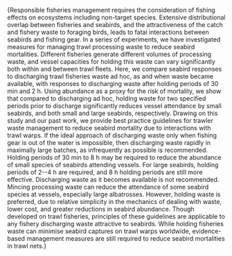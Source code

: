 ---
---
{Responsible fisheries management requires the consideration of fishing effects on ecosystems including non-target species. Extensive distributional overlap between fisheries and seabirds, and the attractiveness of the catch and fishery waste to foraging birds, leads to fatal interactions between seabirds and fishing gear. In a series of experiments, we have investigated measures for managing trawl processing waste to reduce seabird mortalities. Different fisheries generate different volumes of processing waste, and vessel capacities for holding this waste can vary significantly both within and between trawl fleets. Here, we compare seabird responses to discharging trawl fisheries waste ad hoc, as and when waste became available, with responses to discharging waste after holding periods of 30 min and 2 h. Using abundance as a proxy for the risk of mortality, we show that compared to discharging ad hoc, holding waste for two specified periods prior to discharge significantly reduces vessel attendance by small seabirds, and both small and large seabirds, respectively. Drawing on this study and our past work, we provide best practice guidelines for trawler waste management to reduce seabird mortality due to interactions with trawl warps. If the ideal approach of discharging waste only when fishing gear is out of the water is impossible, then discharging waste rapidly in maximally large batches, as infrequently as possible is recommended. Holding periods of 30 min to 8 h may be required to reduce the abundance of small species of seabirds attending vessels. For large seabirds, holding periods of 2--4 h are required, and 8 h holding periods are still more effective. Discharging waste as it becomes available is not recommended. Mincing processing waste can reduce the attendance of some seabird species at vessels, especially large albatrosses. However, holding waste is preferred, due to relative simplicity in the mechanics of dealing with waste, lower cost, and greater reductions in seabird abundance. Though developed on trawl fisheries, principles of these guidelines are applicable to any fishery discharging waste attractive to seabirds. While holding fisheries waste can minimise seabird captures on trawl warps worldwide, evidence-based management measures are still required to reduce seabird mortalities in trawl nets.}